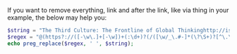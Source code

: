 If you want to remove everything, link and after the link, like via thing in your example, the below may help you:

```php
$string = "The Third Culture: The Frontline of Global Thinkinghttp://is.gd/qFioda;via @edge";
$regex = "@(https?://([-\w\.]+[-\w])+(:\d+)?(/([\w/_\.#-]*(\?\S+)?[^\.\s])?).*$)@";
echo preg_replace($regex, ' ', $string);
```
